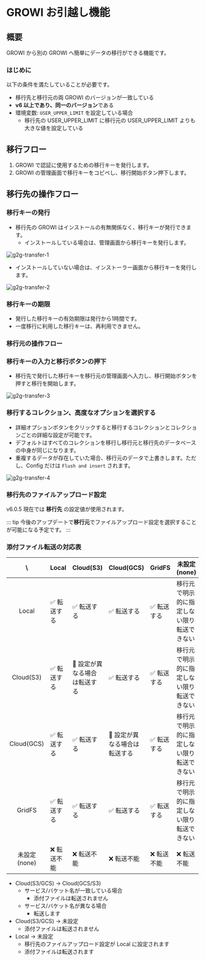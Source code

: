 # GROWI お引越し機能
<!-- markdownlint-disable MD033  -->
## 概要

GROWI から別の GROWI へ簡単にデータの移行ができる機能です。

### はじめに

以下の条件を満たしていることが必要です。

- 移行先と移行元の両 GROWI のバージョンが一致している
- **v6 以上であり、同一のバージョン**である
- 環境変数: `USER_UPPER_LIMIT` を設定している場合
  - 移行先の USER_UPPER_LIMIT に移行元の USER_UPPER_LIMIT よりも大きな値を設定している

## 移行フロー

1. <Badge text="to" vertical='middle'/> GROWI で認証に使用するための移行キーを発行します。
1. <Badge text="from" vertical='middle' type="warning"/> GROWI の管理画面で移行キーをコピペし、移行開始ボタン押下します。

## <Badge text="to" vertical='middle'/>  移行先の操作フロー

### 移行キーの発行

- 移行先の GROWI はインストールの有無関係なく、移行キーが発行できます。
  - インストールしている場合は、管理画面から移行キーを発行します。

![g2g-transfer-1](/assets/images/g2g-transfer-1.png)

- インストールしていない場合は、インストーラー画面から移行キーを発行します。

![g2g-transfer-2](/assets/images/g2g-transfer-2.png)

### 移行キーの期限

- 発行した移行キーの有効期限は発行から1時間です。
- 一度移行に利用した移行キーは、再利用できません。

### <Badge text="from" vertical='middle' type="warning"/> 移行元の操作フロー

### 移行キーの入力と移行ボタンの押下

- 移行先で発行した移行キーを移行元の管理画面へ入力し、移行開始ボタンを押すと移行を開始します。

![g2g-transfer-3](/assets/images/g2g-transfer-3.png)


### 移行するコレクション、高度なオプションを選択する

- 詳細オプションボタンをクリックすると移行するコレクションとコレクションごとの詳細な設定が可能です。
- デフォルトはすべてのコレクションを移行し移行元と移行先のデータベースの中身が同じになります。
- 重複するデータが存在していた場合、移行元のデータで上書きします。ただし、Config だけは `Flush and insert` されます。


![g2g-transfer-4](/assets/images/g2g-transfer-4.png)

### 移行先のファイルアップロード設定

v6.0.5 現在では **移行先** の設定値が使用されます。

::: tip
今後のアップデートで**移行元**でファイルアップロード設定を選択することが可能になる予定です。
:::

### 添付ファイル転送の対応表

| <Badge text="from" vertical='middle' type="warning"/> \ <Badge text="to" vertical='middle'/> | Local                       | Cloud(S3)                                          | Cloud(GCS)                                         | GridFS                      | 未設定(none)                               |
| :----------: | --------------------------- | :------------------------------------------------- | :------------------------------------------------- | --------------------------- | ------------------------------------------ |
| Local        | :white_check_mark: 転送する | :white_check_mark: 転送する                        | :white_check_mark: 転送する                        | :white_check_mark: 転送する | 移行元で明示的に指定しない限り転送できない |
| Cloud(S3)    | :white_check_mark: 転送する | :triangular_flag_on_post: 設定が異なる場合は転送する | :white_check_mark: 転送する                        | :white_check_mark: 転送する | 移行元で明示的に指定しない限り転送できない |
| Cloud(GCS)   | :white_check_mark: 転送する | :white_check_mark: 転送する                        | :triangular_flag_on_post: 設定が異なる場合は転送する | :white_check_mark: 転送する | 移行元で明示的に指定しない限り転送できない |
| GridFS       | :white_check_mark: 転送する | :white_check_mark: 転送する                        | :white_check_mark: 転送する                        | :white_check_mark: 転送する | 移行元で明示的に指定しない限り転送できない |
| 未設定(none) | :x: 転送不能                | :x: 転送不能                                       | :x: 転送不能                                       | :x: 転送不能                | :x: 転送不能                               |

- Cloud(S3/GCS) -> Cloud(GCS/S3)
  - サービス/バケット名が一致している場合
    - 添付ファイルは転送されません
  - サービス/バケット名が異なる場合
    - 転送します
- Cloud(S3/GCS) -> 未設定
  - 添付ファイルは転送されません
- Local -> 未設定
  - 移行先のファイルアップロード設定が Local に設定されます
  - 添付ファイルは転送されます
